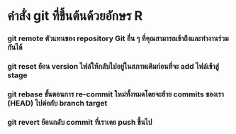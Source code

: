 # คำสั่ง git ที่ขึ้นต้นด้วยอักษร R
### git remote ตัวแทนของ repository Git อื่น ๆ ที่คุณสามารถเข้าถึงและทำงานร่วมกันได้

### git reset ย้อน version ไฟล์ให้กลับไปอยู่ในสภาพเดิมก่อนที่จะ add ไฟล์เข้าสู่ stage

### git rebase ขั้นตอนการ re-commit ใหม่ทั้งหมดโดยจะย้าย commits ของเรา (HEAD) ไปต่อกับ branch target 

### git revert ย้อนกลับ commit ที่เราเคย push ขึ้นไป
